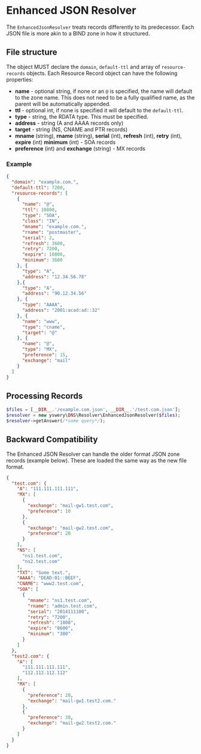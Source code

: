 # Enhanced JSON Resolver
The `EnhancedJsonResolver` treats records differently to its predecessor. Each JSON file is more akin to
a BIND zone in how it structured.

## File structure
The object MUST declare the `domain`, `default-ttl` and array of `resource-records` objects.
Each Resource Record object can have the following properties:
 * **name** - optional string, if none or an `@` is specified, the name will default to the zone name.
 This does not need to be a fully qualified name, as the parent will be automatically appended.
 * **ttl** - optional int, if none is specified it will default to the `default-ttl`.
 * **type** - string, the RDATA type. This must be specified.
 * **address** - string (A and AAAA records only)
 * **target** - string (NS, CNAME and PTR records)
 * **mname** (string), **rname** (string), **serial** (int), **refresh** (int), **retry** (int),\
 **expire** (int) **minimum** (int) - SOA records
 * **preference** (int) and **exchange** (string) - MX records
 
### Example

```json
{
  "domain": "example.com.",
  "default-ttl": 7200,
  "resource-records": [
    {
      "name": "@",
      "ttl": 10800,
      "type": "SOA",
      "class": "IN",
      "mname": "example.com.",
      "rname": "postmaster",
      "serial": 2,
      "refresh": 3600,
      "retry": 7200,
      "expire": 10800,
      "minimum": 3600
    }, {
      "type": "A",
      "address": "12.34.56.78"
    },{
      "type": "A",
      "address": "90.12.34.56"
    }, {
      "type": "AAAA",
      "address": "2001:acad:ad::32"
    }, {
      "name": "www",
      "type": "cname",
      "target": "@"
    }, {
      "name": "@",
      "type": "MX",
      "preference": 15,
      "exchange": "mail"
    }
  ]
}
```

## Processing Records
```php
$files = [__DIR__.'/example.com.json', __DIR__.'/test.com.json'];
$resolver = new yswery\DNS\Resolver\EnhancedJsonResolver($files);
$resolver->getAnswer(/*some query*/);
```

## Backward Compatibility
The Enhanced JSON Resolver can handle the older format JSON zone records (example below). These are loaded
the same way as the new file format.

```json
{
  "test.com": {
    "A": "111.111.111.111",
    "MX": [
      {
        "exchange": "mail-gw1.test.com",
        "preference": 10
      },
      {
        "exchange": "mail-gw2.test.com",
        "preference": 20
      }
    ],
    "NS": [
      "ns1.test.com",
      "ns2.test.com"
    ],
    "TXT": "Some text.",
    "AAAA": "DEAD:01::BEEF",
    "CNAME": "www2.test.com",
    "SOA": [
      {
        "mname": "ns1.test.com",
        "rname": "admin.test.com",
        "serial": "2014111100",
        "retry": "7200",
        "refresh": "1800",
        "expire": "8600",
        "minimum": "300"
      }
    ]
  },
  "test2.com": {
    "A": [
      "111.111.111.111",
      "112.112.112.112"
    ],
    "MX": [
      {
        "preference": 20,
        "exchange": "mail-gw1.test2.com."
      },
      {
        "preference": 30,
        "exchange": "mail-gw2.test2.com."
      }
    ]
  }
}

```